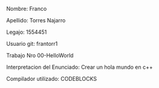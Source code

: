 
  Nombre: Franco

  Apellido: Torres Najarro

  Legajo: 1554451

  Usuario git: frantorr1

Trabajo Nro 00-HelloWorld

Interpretacion del Enunciado: Crear un hola mundo en c++

Compilador utilizado: CODEBLOCKS
